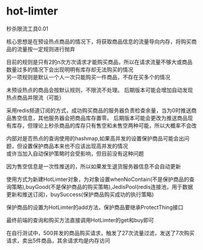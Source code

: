 # hot-limter
秒杀限流工具0.01

核心思想是在预设热点商品的情况下，将获取商品信息的流量导向内存，将购买商品的流量按一定规则进行抛弃

目前的规则是只有2的n次方次请求才能购买商品，所以在请求流量不够大或商品数量过多的情况下会出现明明有库存却无法购买的情况
<br/>另一项规则是默认一个人一次只能购买一件商品，不存在买多个的情况

未预设热点的商品会按默认规则，不限流不处理。
后期版本可能会增加自动发现热点商品并限流（可能）

采用redis频道订阅的方式，成功购买商品的服务器负责检查余量，当为0时推送商品售空信息，其他服务器会把商品库存置零。
后期版本可能会更改为推送商品现有库存，但理论上秒杀商品的库存只有售空和未售空两种可能，所以大概率不会改

内部对是否热点的查询使用的hashmap,如果高并发的设置保护商品可能会出问题，但设置保护商品本来也不应该出现高并发的情况
<br/>或许当加入自动保护策略时会受影响，但目前没有这种问题

因为售空信息是一次性推送的，所以如果发生退货服务器信息不会自动更新

使用方式为新建HotLimter对象，为对象设置whenNoContain(不是保护商品的查询策略),buyGood(不是保护商品的购买策略),JedisPool(redis连接池，用于数据更新和推送订阅)，buySuccess(保护商品购买成功的执行策略)

保护商品的设置为HotLimter的add方法，保护商品要继承ProtectThing接口

最终前端的查询和购买方法直接调用HotLimter的get和buy即可

在自行测试中，500并发的商品购买请求，触发了27次流量过滤，发送了7次购买请求，卖出5件商品，其余请求均是内存访问